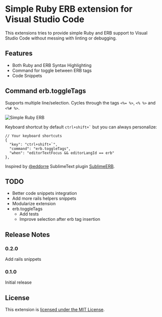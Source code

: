 # Simple Ruby ERB extension for Visual Studio Code

This extensions tries to provide simple Ruby and ERB support to Visual Studio Code without messing with linting or debugging.

## Features

* Both Ruby and ERB Syntax Highlighting
* Command for toggle between ERB tags
* Code Snippets

## Command erb.toggleTags

Supports multiple line/selection. Cycles through the tags `<%= %>`, `<% %>` and `<%# %>`.

![Simple Ruby ERB](https://github.com/vortizhe/vscode-ruby-erb/raw/master/images/toggleTags.gif?raw=true)

Keyboard shortcut by default <code>ctrl+shift+`</code> but you can always personalize:

```
// Your keyboard shortcuts
{
  "key": "ctrl+shift+`",
  "command": "erb.toggleTags",
  "when": "editorTextFocus && editorLangId == erb"
},
```

Inspired by [@eddorre](https://github.com/eddorre) SublimeText plugin [SublimeERB](https://github.com/eddorre/SublimeERB).

## TODO

* Better code snippets integration
* Add more rails helpers snippets
* Modularize extension
* erb.toggleTags
  * Add tests
  * Improve selection after erb tag insertion

## Release Notes

### 0.2.0
Add rails snippets

### 0.1.0

Initial release

## License

This extension is [licensed under the MIT License](https://github.com/vortizhe/vscode-ruby-erb/blob/master/LICENSE.txt).
